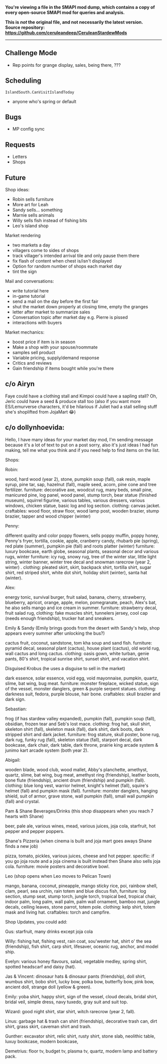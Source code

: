 **You're viewing a file in the SMAPI mod dump, which contains a copy of every open-source SMAPI mod
for queries and analysis.**

**This is _not_ the original file, and not necessarily the latest version.**  
**Source repository: https://github.com/ceruleandeep/CeruleanStardewMods**

----

Challenge Mode
---

* Rep points for grange display, sales, being there, ???

Scheduling
---

`IslandSouth.CanVisitIslandToday`
* anyone who's spring or default


Bugs
---

* MP config sync

Requests
---

* Letters
* Shops


Future
---

Shop ideas:
* Robin sells furniture
* More art for Leah
* Sandy sells... something
* Marnie sells animals
* Willy sells fish instead of fishing bits
* Leo's island shop

Market rendering
* two markets a day
* villagers come to sides of shops
* track villager's intended arrival tile and only pause them there
* fix flash of content when chest is/isn't displayed
* Option for random number of shops each market day
* tint the sign

Mail and conversations:
* write tutorial here
* in-game tutorial
* send a mail on the day before the first fair
* shut the market down properly at closing time, empty the granges
* letter after market to summarize sales
* Conversation topic after market day e.g. Pierre is pissed
* interactions with buyers

Market mechanics:
* boost price if item is in season
* Make a shop with your spouse/roommate
* samples sell product
* Variable pricing, supply/demand response
* Critics and reviews
* Gain friendship if items bought while you're there


## c/o Airyn

Faye could have a clothing stall and Kimpoi could have a sapling stall?
Oh, Jeric could have a seed & produce stall too
(also if you want more ES/Lemurverse characters, it'd be hilarious if Juliet had a stall selling stuff she's shoplifted from JojaMart 😂)


## c/o dollynhoevida:

Hello, I have many ideas for your market day mod, I'm sending message because it's a lot of text to put on a post sorry, also it's just ideas I had fun making, tell me what you think and if you need help to find items on the list.


Shops:

Robin:

wood, hard wood (year 2), stone, pumpkin soup (fall), oak resin, maple syrup, pine tar, sap, hazelnut (fall), maple seed, acorn, pine cone and tree fertilizer.
furniture: decorative axe, woodcut rug, many beds, small pine, manicured pine, log panel, wood panel, stump torch, bear statue (finished museum), squirrel figurine, various tables, various dressers, various windows, chicken statue, basic log and log section.
clothing: canvas jacket.
craftables: wood floor, straw floor, wood lamp post, wooden brazier, stump brazier, tapper and wood chipper (winter)


Penny:

different quality and color poppy flowers, sells poppy muffin, poppy honey, Penny's fryer, tortilla, cookie, apple, cranberry candy, rhubarb pie (spring), red plate (summer), pumpkin pie (fall) and roots platter (winter)
furniture: luxury bookcase, earth globe, seasonal plants, seasonal decor and various rugs,
winter furniture: icy rug, snowy rug, tree of the winter star, little light string, winter banner, winter tree decal and snowman rarecrow (year 2, winter) .
clothing: pleated skirt, skirt, backpack shirt, tortilla shirt, sugar shirt, red striped shirt, white dot shirt, holiday shirt (winter), santa hat (winter).

Alex:

energy tonic, survival burger, fruit salad, banana, cherry, strawberry, blueberry, apricot, orange, apple, melon, pomegranate, peach, Alex's bat, he also sells mango and ice cream in summer.
furniture: strawberry decal, fruit salad rug,
clothing: fake muscles shirt, tunnelers jersey, cool cap (needs enough friendship), trucker hat and sneakers.


Emily & Sandy (Emily brings goods from the desert with Sandy's help, shop appears every summer after unlocking the bus?)

cactus fruit, coconut, sandstone, tom kha soup and sand fish.
furniture: pyramid decal, seasonal plant (cactus), house plant (cactus), old world rug, wall cactus and long cactus.
clothing: oasis gown, white turban, genie pants, 80's shirt, tropical sunrise shirt, sunset shirt, and vacation shirt.


Disguised Krobus (he uses a disguise to sell in the market)

dark essence, solar essence, void egg, void mayonnaise, pumpkin, quartz, slime, bat wing, bug meat.
furniture: monster fireplace, wicked statue, sign of the vessel, monster danglers, green & purple serpent statues.
clothing: darkness suit, fedora, purple blouse, hair bone.
craftables: skull brazier and dark sign.


Sebastian:

frog (if has stardew valley expanded), pumpkin (fall), pumpkin soup (fall), obsidian, frozen tear and Seb's lost mace.
clothing: frog hat, skull shirt, skeleton shirt (fall), skeleton mask (fall), dark shirt, dark boots, dark stripped shirt and dark jacket.
furniture: frog stature, skull poster, bone rug, dark rug, funky rug (fall), skeleton statue (fall), starport decal, dark bookcase, dark chair, dark table, dark throne, prairie king arcade system & junimo kart arcade system (both year 2).


Abigail:

wooden blade, wood club, wood mallet, Abby's planchette, amethyst, quartz, slime, bat wing, bug meat, amethyst ring (friendship), leather boots, bone flute (friendship), ancient drum (friendship) and pumpkin (fall).
clothing: blue long vest, warrior helmet, knight's helmet (fall), squire's helmet (fall) and pumpkin mask (fall).
furniture: monster danglers, hanging shield, suit of armor, grave stone, wall pumpkin (fall), small wall pumpkin (fall) and crystal.


Pam & Shane Beverages/Drinks (this shop disappears when you reach 7 hearts with Shane)

beer, pale ale, various wines, mead, various juices, joja cola, starfruit, hot pepper and pepper poppers.


Shane's Pizzeria (when cinema is built and joja mart goes aways Shane finds a new job)

pizza, tomato, pickles, various juices, cheese and hot pepper.
specific: if you go joja route and a joja cinema is built instead then Shane also sells joja cola.
furniture: movie posters and decorative bowl.


Leo (shop opens when Leo moves to Pelican Town)

mango, banana, coconut, pineapple, mango sticky rice, poi, rainbow shell, clam, pearl, sea urchin, rain totem and blue discus fish,
furniture: log section, stump seat, stump torch, jungle torch, tropical bed, tropical chair, indoor palm, long palm, wall palm, palm wall ornament, bamboo mat, jungle decals, ceiling leaves, stone parrot, totem pole.
clothing: kelp shirt, totem mask and living hat.
craftables: torch and campfire.


Shop Updates, you could add:

Gus: starfruit, many drinks except joja cola

Willy: fishing hat, fishing vest, rain coat, sou'wester hat, shirt o' the sea (friendship), fish shirt, carp shirt, lifesaver, oceanic rug, anchor,  and model ship.

Evelyn: various honey flavours, salad, vegetable medley, spring shirt, spotted headscarf and daisy (hat).

Jas & Vincent: dinosaur hats & dinosaur pants (friendship), doll shirt, wumbus shirt, bobo shirt, lucky bow, polka bow, butterfly bow, pink bow, ancient doll, strange doll (yellow & green).

Emily: yoba shirt, happy shirt, sign of the vessel, cloud decals, bridal shirt, bridal veil, simple dress, navy tuxedo, gray suit and suit top.

Wizard: good night shirt, star shirt, witch rarecrow (year 2, fall).

Linus: garbage hat & trash can shirt (friendship), decorative trash can, dirt shirt, grass skirt, caveman shirt and trash.

Gunther: excavator shirt, relic shirt, rusty shirt, stone slab, neolithic table, luxuy bookcase, modern bookcase,

Demetrius: floor tv, budget tv, plasma tv, quartz, modern lamp and battery pack. 
